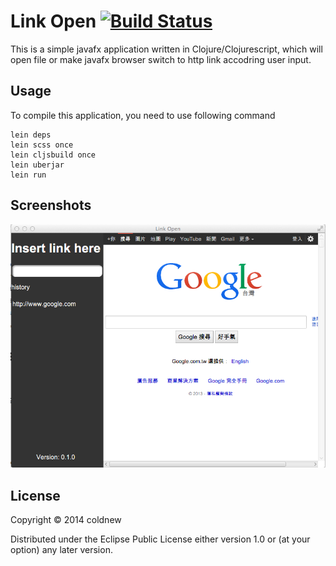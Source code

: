 # Link Open [![Build Status](https://travis-ci.org/coldnew/link-open.svg?branch=master)](https://travis-ci.org/coldnew/link-open)

This is a simple javafx application written in Clojure/Clojurescript,
which will open file or make javafx browser switch to http link
accodring user input.

## Usage

To compile this application, you need to use following command

    lein deps
    lein scss once
    lein cljsbuild once
    lein uberjar
    lein run

## Screenshots

![img](resources/picts/screenshot.png)

## License

Copyright © 2014 coldnew

Distributed under the Eclipse Public License either version 1.0 or (at
your option) any later version.
